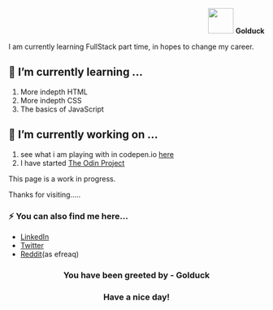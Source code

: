 <p align="right">
    <img src="https://raw.githubusercontent.com/PokeAPI/sprites/master/sprites/pokemon/55.png" width="50" height="50">
    <b>Golduck</b>
</p>

<p>I am currently learning FullStack part time, in hopes to change my career.</p>
<h2>🌱 I’m currently learning ...</h2>
<ol>
    <li>More indepth HTML</li>
    <li>More indepth CSS</li>
    <li>The basics of JavaScript</li>
</ol>

<h2>🔭 I’m currently working on ...</h2>
<ol>
    <li>see what i am playing with in codepen.io <a target="_blank" href="https://codepen.io/emwiewiora">here</a></li>
    <li>I have started <a href="https://www.theodinproject.com/">The Odin Project</a></li>
</ol>
<p>This page is a work in progress.</p>

<p>Thanks for visiting.....</p>

<h3>⚡ You can also find me here...</h3>
<ul>
    <li><a href="https://www.linkedin.com/in/ewiewiora">LinkedIn</a></li>
    <li><a href="https://twitter.com/emwiewiora">Twitter</a></li>
    <li><a href="https://www.reddit.com/user/efreaq">Reddit</a>(as efreaq)</li>
</ul>


<h3 align="center">You have been greeted by - <b>Golduck</b></h3>
<h3 align="center">Have a nice day!</h3>
